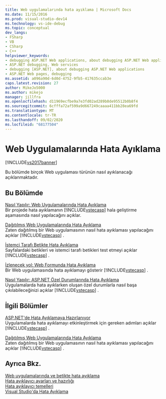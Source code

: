 ```yaml
---
title: Web uygulamalarında hata ayıklama | Microsoft Docs
ms.date: 11/15/2016
ms.prod: visual-studio-dev14
ms.technology: vs-ide-debug
ms.topic: conceptual
dev_langs:
- FSharp
- VB
- CSharp
- C++
helpviewer_keywords:
- debugging ASP.NET Web applications, about debugging ASP.NET Web applications
- ASP.NET debugging, Web services
- debugging [ASP.NET], about debugging ASP.NET Web applications
- ASP.NET Web pages, debugging
ms.assetid: a096a90d-6d0d-4752-9fb5-417635ccab3e
caps.latest.revision: 27
author: MikeJo5000
ms.author: mikejo
manager: jillfra
ms.openlocfilehash: d11969ecfbe9a7e3fd02ad289b0de95512b0b8f4
ms.sourcegitcommit: 6cfffa72af599a9d667249caaaa411bb28ea69fd
ms.translationtype: MT
ms.contentlocale: tr-TR
ms.lasthandoff: 09/02/2020
ms.locfileid: "68177504"
---
```

# <a name="debugging-web-applications"></a>Web Uygulamalarında Hata Ayıklama
[!INCLUDE[vs2017banner](../includes/vs2017banner.md)]

Bu bölümde birçok Web uygulaması türünün nasıl ayıklanacağı açıklanmaktadır.  
  
## <a name="in-this-section"></a>Bu Bölümde  
 [Nasıl Yapılır: Web Uygulamalarında Hata Ayıklama](../debugger/how-to-debug-web-applications.md)  
 Bir projede hata ayıklamanın [!INCLUDE[vstecasp](../includes/vstecasp-md.md)] hala geliştirme aşamasında nasıl yapılacağını açıklar.  
  
 [Dağıtılmış Web Uygulamalarında Hata Ayıklama](../debugger/debugging-deployed-web-applications.md)  
 Zaten dağıtılmış bir Web uygulamasının nasıl hata ayıklaması yapılacağını açıklar [!INCLUDE[vstecasp](../includes/vstecasp-md.md)] .  
  
 [İstemci Tarafı Betikte Hata Ayıklama](../debugger/client-side-script-debugging.md)  
 Sayfalardaki betikleri ve istemci tarafı betikleri test etmeyi açıklar [!INCLUDE[vstecasp](../includes/vstecasp-md.md)] .  
  
 [İzlenecek yol: Web Formunda Hata Ayıklama](../debugger/walkthrough-debugging-a-web-form.md)  
 Bir Web uygulamasında hata ayıklamayı gösterir [!INCLUDE[vstecasp](../includes/vstecasp-md.md)] .  
  
 [Nasıl Yapılır: ASP.NET Özel Durumlarında Hata Ayıklama](../debugger/how-to-debug-aspnet-exceptions.md)  
 Uygulamalarda hata ayıklarken oluşan özel durumlarla nasıl başa çıkılabileceğinizi açıklar [!INCLUDE[vstecasp](../includes/vstecasp-md.md)] .  
  
## <a name="related-sections"></a>İlgili Bölümler  
 [ASP.NET'de Hata Ayıklamaya Hazırlanıyor](../debugger/preparing-to-debug-aspnet.md)  
 Uygulamalarda hata ayıklamayı etkinleştirmek için gereken adımları açıklar [!INCLUDE[vstecasp](../includes/vstecasp-md.md)] .  
  
 [Dağıtılmış Web Uygulamalarında Hata Ayıklama](../debugger/debugging-deployed-web-applications.md)  
 Zaten dağıtılmış bir Web uygulamasının nasıl hata ayıklaması yapılacağını açıklar [!INCLUDE[vstecasp](../includes/vstecasp-md.md)] .  
  
## <a name="see-also"></a>Ayrıca Bkz.  
 [Web uygulamalarında ve betikte hata ayıklama](../debugger/debugging-web-applications-and-script.md)   
 [Hata ayıklayıcı ayarları ve hazırlığı](../debugger/debugger-settings-and-preparation.md)   
 [Hata ayıklayıcı temelleri](../debugger/debugger-basics.md)   
 [Visual Studio'da Hata Ayıklama](../debugger/debugging-in-visual-studio.md)
